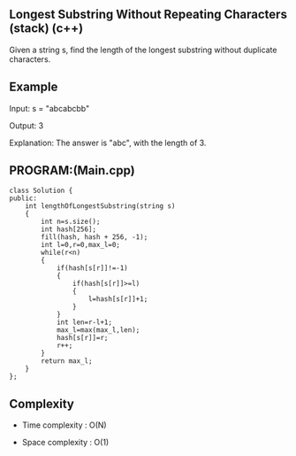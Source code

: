 ## Longest Substring Without Repeating Characters (stack) (c++)

Given a string s, find the length of the longest substring without duplicate characters.

## Example
Input: s = "abcabcbb"

Output: 3

Explanation: The answer is "abc", with the length of 3.
## PROGRAM:(Main.cpp)
```
class Solution {
public:
    int lengthOfLongestSubstring(string s) 
    {
        int n=s.size();
        int hash[256];
        fill(hash, hash + 256, -1);
        int l=0,r=0,max_l=0;
        while(r<n)
        {
            if(hash[s[r]]!=-1)
            {
                if(hash[s[r]]>=l)
                {
                    l=hash[s[r]]+1;
                }
            }
            int len=r-l+1;
            max_l=max(max_l,len);
            hash[s[r]]=r;
            r++;
        }
        return max_l;
    }
};
```
## Complexity
- Time complexity : O(N)

- Space complexity : O(1)
